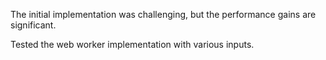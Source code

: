 The initial implementation was challenging, but the performance gains are significant.

Tested the web worker implementation with various inputs.